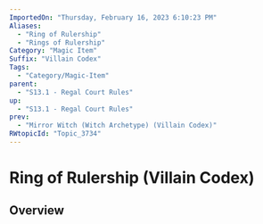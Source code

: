 ```yaml
---
ImportedOn: "Thursday, February 16, 2023 6:10:23 PM"
Aliases:
  - "Ring of Rulership"
  - "Rings of Rulership"
Category: "Magic Item"
Suffix: "Villain Codex"
Tags:
  - "Category/Magic-Item"
parent:
  - "S13.1 - Regal Court Rules"
up:
  - "S13.1 - Regal Court Rules"
prev:
  - "Mirror Witch (Witch Archetype) (Villain Codex)"
RWtopicId: "Topic_3734"
---
```

# Ring of Rulership (Villain Codex)
## Overview
